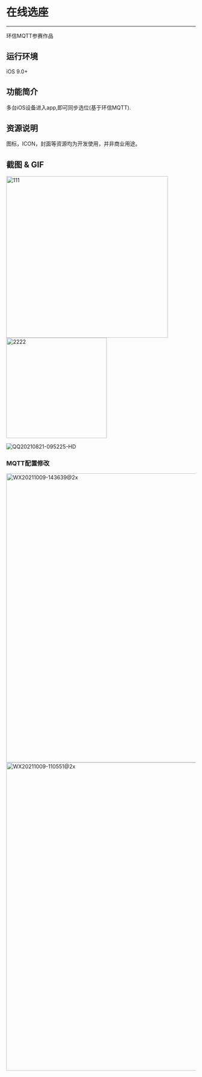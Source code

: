 
# 在线选座

*******************
环信MQTT参赛作品

## 运行环境
iOS 9.0+

## 功能简介
多台iOS设备进入app,即可同步选位(基于环信MQTT).

## 资源说明
图标，ICON，封面等资源均为开发使用，并非商业用途。

## 截图 & GIF
<img width="430" alt="111" src="https://user-images.githubusercontent.com/15797691/130306251-cd3d6b78-2000-4b53-a138-db422f512f33.png">
<img width="267" alt="2222" src="https://user-images.githubusercontent.com/15797691/130306260-2c9d5fe0-8fe6-4309-a770-d9b5a84dcbd6.png">


![QQ20210821-095225-HD](https://user-images.githubusercontent.com/15797691/130307008-ec3f70f2-644d-4e71-ad66-36365a2fd6f2.gif)


### MQTT配置修改
<img width="769" alt="WX20211009-143639@2x" src="https://user-images.githubusercontent.com/15797691/136647138-4cd3804f-bf01-446d-9552-2be0d97717ff.png">


<img width="820" alt="WX20211009-110551@2x" src="https://user-images.githubusercontent.com/15797691/136647095-d1d4790a-aa13-49ae-aceb-3973f851461c.png">

